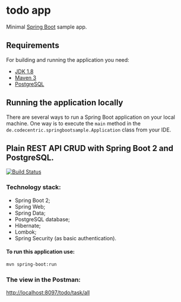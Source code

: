 # todo app


Minimal [Spring Boot](http://projects.spring.io/spring-boot/) sample app.

## Requirements

For building and running the application you need:

- [JDK 1.8](http://www.oracle.com/technetwork/java/javase/downloads/jdk8-downloads-2133151.html)
- [Maven 3](https://maven.apache.org)
- [PostgreSQL](https://www.postgresql.org/download)
## Running the application locally

There are several ways to run a Spring Boot application on your local machine. One way is to execute the `main` method in the `de.codecentric.springbootsample.Application` class from your IDE.

## Plain REST API CRUD with Spring Boot 2 and PostgreSQL.

[![Build Status](https://travis-ci.org/OKaluzny/spring-boot-rest-api-postgresql.svg?branch=master)](https://travis-ci.org/OKaluzny/spring-boot-rest-api-postgresql)

### Technology stack:

* Spring Boot 2;
* Spring Web;
* Spring Data;
* PostgreSQL database;
* Hibernate;
* Lombok;
* Spring Security (as basic authentication).

#### To run this application use:

```bash
mvn spring-boot:run
```

### The view in the Postman: 
[http://localhost:8097/todo/task/all](http://localhost:8097/todo/task/all)

